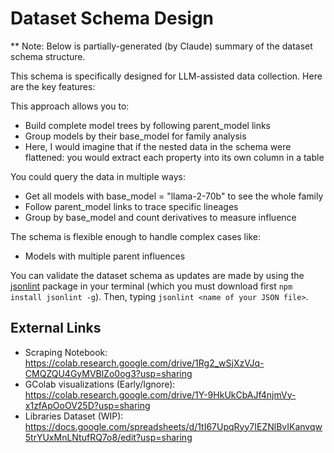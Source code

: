 
# Dataset Schema Design 

** Note: Below is partially-generated (by Claude) summary of the dataset schema structure.

This schema is specifically designed for LLM-assisted data collection. Here are the key features:

This approach allows you to:

- Build complete model trees by following parent_model links
- Group models by their base_model for family analysis
- Here, I would imagine that if the nested data in the schema were flattened: you would extract each property into its own column in a table

You could query the data in multiple ways:

- Get all models with base_model = "llama-2-70b" to see the whole family
- Follow parent_model links to trace specific lineages
- Group by base_model and count derivatives to measure influence

The schema is flexible enough to handle complex cases like:

- Models with multiple parent influences

You can validate the dataset schema as updates are made by using the [jsonlint](https://github.com/zaach/jsonlint) package in your terminal (which you must download first `npm install jsonlint -g`). Then, typing `jsonlint <name of your JSON file>`.

## External Links
- Scraping Notebook: https://colab.research.google.com/drive/1Rg2_wSjXzVJq-CMQZQU4GyMVBlZo0og3?usp=sharing
- GColab visualizations (Early/Ignore): https://colab.research.google.com/drive/1Y-9HkUkCbAJf4njmVy-x1zfApOoOV25D?usp=sharing
- Libraries Dataset (WIP): https://docs.google.com/spreadsheets/d/1tI67UpqRyy7IEZNlBvIKanvqw5trYUxMnLNtufRQ7o8/edit?usp=sharing
